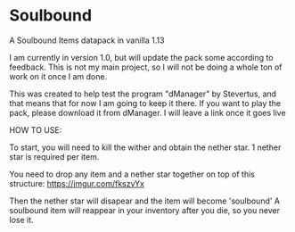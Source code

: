 # Soulbound
A Soulbound Items datapack in vanilla 1.13

I am currently in version 1.0, but will update the pack some according to feedback. This is not my main project, so I will not be doing a 
whole ton of work on it once I am done.

This was created to help test the program "dManager" by Stevertus, and that means that for now I am going to keep it there. If you want
to play the pack, please download it from dManager. I will leave a link once it goes live

HOW TO USE:

To start, you will need to kill the wither and obtain the nether star. 1 nether star is required per item.

You need to drop any item and a nether star together on top of this structure:
https://imgur.com/fkszvYx

Then the nether star will disapear and the item will become 'soulbound'
A soulbound item will reappear in your inventory after you die, so you never lose it.



